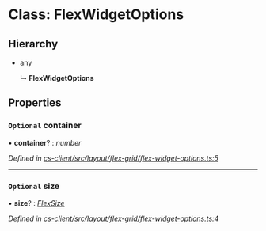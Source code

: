 # Class: FlexWidgetOptions

## Hierarchy

* any

  ↳ **FlexWidgetOptions**

## Properties

### `Optional` container

• **container**? : *number*

*Defined in [cs-client/src/layout/flex-grid/flex-widget-options.ts:5](https://github.com/TNOCS/csnext/blob/40018c3a/packages/cs-client/src/layout/flex-grid/flex-widget-options.ts#L5)*

___

### `Optional` size

• **size**? : *[FlexSize](../enums/_cs_client_src_layout_flex_grid_flex_size_.flexsize.md)*

*Defined in [cs-client/src/layout/flex-grid/flex-widget-options.ts:4](https://github.com/TNOCS/csnext/blob/40018c3a/packages/cs-client/src/layout/flex-grid/flex-widget-options.ts#L4)*
